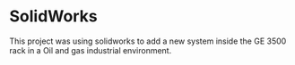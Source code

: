# SolidWorks

This project was using solidworks to add a new system inside the GE 3500 rack in a Oil and gas industrial environment.
